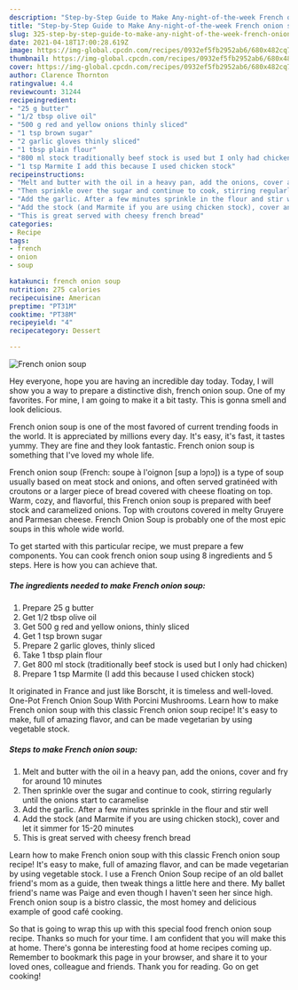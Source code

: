 ```yaml
---
description: "Step-by-Step Guide to Make Any-night-of-the-week French onion soup"
title: "Step-by-Step Guide to Make Any-night-of-the-week French onion soup"
slug: 325-step-by-step-guide-to-make-any-night-of-the-week-french-onion-soup
date: 2021-04-18T17:00:28.619Z
image: https://img-global.cpcdn.com/recipes/0932ef5fb2952ab6/680x482cq70/french-onion-soup-recipe-main-photo.jpg
thumbnail: https://img-global.cpcdn.com/recipes/0932ef5fb2952ab6/680x482cq70/french-onion-soup-recipe-main-photo.jpg
cover: https://img-global.cpcdn.com/recipes/0932ef5fb2952ab6/680x482cq70/french-onion-soup-recipe-main-photo.jpg
author: Clarence Thornton
ratingvalue: 4.4
reviewcount: 31244
recipeingredient:
- "25 g butter"
- "1/2 tbsp olive oil"
- "500 g red and yellow onions thinly sliced"
- "1 tsp brown sugar"
- "2 garlic gloves thinly sliced"
- "1 tbsp plain flour"
- "800 ml stock traditionally beef stock is used but I only had chicken"
- "1 tsp Marmite I add this because I used chicken stock"
recipeinstructions:
- "Melt and butter with the oil in a heavy pan, add the onions, cover and fry for around 10 minutes"
- "Then sprinkle over the sugar and continue to cook, stirring regularly until the onions start to caramelise"
- "Add the garlic. After a few minutes sprinkle in the flour and stir well"
- "Add the stock (and Marmite if you are using chicken stock), cover and let it simmer for 15-20 minutes"
- "This is great served with cheesy french bread"
categories:
- Recipe
tags:
- french
- onion
- soup

katakunci: french onion soup 
nutrition: 275 calories
recipecuisine: American
preptime: "PT31M"
cooktime: "PT38M"
recipeyield: "4"
recipecategory: Dessert

---
```



![French onion soup](https://img-global.cpcdn.com/recipes/0932ef5fb2952ab6/680x482cq70/french-onion-soup-recipe-main-photo.jpg)

Hey everyone, hope you are having an incredible day today. Today, I will show you a way to prepare a distinctive dish, french onion soup. One of my favorites. For mine, I am going to make it a bit tasty. This is gonna smell and look delicious.

French onion soup is one of the most favored of current trending foods in the world. It is appreciated by millions every day. It's easy, it's fast, it tastes yummy. They are fine and they look fantastic. French onion soup is something that I've loved my whole life.

French onion soup (French: soupe à l&#39;oignon [sup a lɔɲɔ]) is a type of soup usually based on meat stock and onions, and often served gratinéed with croutons or a larger piece of bread covered with cheese floating on top. Warm, cozy, and flavorful, this French onion soup is prepared with beef stock and caramelized onions. Top with croutons covered in melty Gruyere and Parmesan cheese. French Onion Soup is probably one of the most epic soups in this whole wide world.


To get started with this particular recipe, we must prepare a few components. You can cook french onion soup using 8 ingredients and 5 steps. Here is how you can achieve that.

<!--inarticleads1-->

##### The ingredients needed to make French onion soup:

1. Prepare 25 g butter
1. Get 1/2 tbsp olive oil
1. Get 500 g red and yellow onions, thinly sliced
1. Get 1 tsp brown sugar
1. Prepare 2 garlic gloves, thinly sliced
1. Take 1 tbsp plain flour
1. Get 800 ml stock (traditionally beef stock is used but I only had chicken)
1. Prepare 1 tsp Marmite (I add this because I used chicken stock)


It originated in France and just like Borscht, it is timeless and well-loved. One-Pot French Onion Soup With Porcini Mushrooms. Learn how to make French onion soup with this classic French onion soup recipe! It&#39;s easy to make, full of amazing flavor, and can be made vegetarian by using vegetable stock. 

<!--inarticleads2-->

##### Steps to make French onion soup:

1. Melt and butter with the oil in a heavy pan, add the onions, cover and fry for around 10 minutes
1. Then sprinkle over the sugar and continue to cook, stirring regularly until the onions start to caramelise
1. Add the garlic. After a few minutes sprinkle in the flour and stir well
1. Add the stock (and Marmite if you are using chicken stock), cover and let it simmer for 15-20 minutes
1. This is great served with cheesy french bread


Learn how to make French onion soup with this classic French onion soup recipe! It&#39;s easy to make, full of amazing flavor, and can be made vegetarian by using vegetable stock. I use a French Onion Soup recipe of an old ballet friend&#39;s mom as a guide, then tweak things a little here and there. My ballet friend&#39;s name was Paige and even though I haven&#39;t seen her since high. French onion soup is a bistro classic, the most homey and delicious example of good café cooking. 

So that is going to wrap this up with this special food french onion soup recipe. Thanks so much for your time. I am confident that you will make this at home. There's gonna be interesting food at home recipes coming up. Remember to bookmark this page in your browser, and share it to your loved ones, colleague and friends. Thank you for reading. Go on get cooking!
